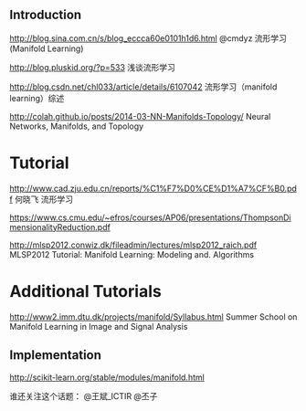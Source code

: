 ## Introduction

http://blog.sina.com.cn/s/blog_eccca60e0101h1d6.html @cmdyz 流形学习 (Manifold Learning)

http://blog.pluskid.org/?p=533 浅谈流形学习

http://blog.csdn.net/chl033/article/details/6107042 流形学习（manifold learning）综述 

http://colah.github.io/posts/2014-03-NN-Manifolds-Topology/ Neural Networks, Manifolds, and Topology

# Tutorial

http://www.cad.zju.edu.cn/reports/%C1%F7%D0%CE%D1%A7%CF%B0.pdf 何晓飞 流形学习

https://www.cs.cmu.edu/~efros/courses/AP06/presentations/ThompsonDimensionalityReduction.pdf

http://mlsp2012.conwiz.dk/fileadmin/lectures/mlsp2012_raich.pdf MLSP2012 Tutorial: Manifold Learning: Modeling and. Algorithms

# Additional Tutorials

http://www2.imm.dtu.dk/projects/manifold/Syllabus.html Summer School on Manifold Learning in Image and Signal Analysis

## Implementation

http://scikit-learn.org/stable/modules/manifold.html

谁还关注这个话题： @王斌_ICTIR @丕子  

